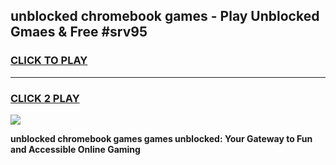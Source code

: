 
## unblocked chromebook games - Play Unblocked Gmaes & Free #srv95
<h3>
<a href="https://news.freeplayer.one?title=unblocked_chromebook_games&ref=24F">CLICK TO PLAY</a></h3>
<hr>

<h3>
<a href="https://news.freeplayer.one?title=unblocked_chromebook_games&ref=24F">CLICK 2 PLAY</a>
  
</h3>

<a href="https://news.freeplayer.one?title=unblocked_chromebook_games&ref=24F/"><img src="https://clearcache.store/games.png"></a>


**unblocked chromebook games games unblocked: Your Gateway to Fun and Accessible Online Gaming**
